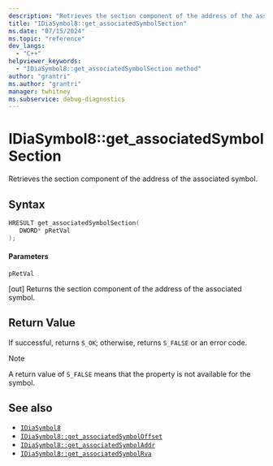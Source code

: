 ```yaml
---
description: "Retrieves the section component of the address of the associated symbol."
title: "IDiaSymbol8::get_associatedSymbolSection"
ms.date: "07/15/2024"
ms.topic: "reference"
dev_langs:
  - "C++"
helpviewer_keywords:
  - "IDiaSymbol8::get_associatedSymbolSection method"
author: "grantri"
ms.author: "grantri"
manager: twhitney
ms.subservice: debug-diagnostics
---
```

# IDiaSymbol8::get_associatedSymbolSection

Retrieves the section component of the address of the associated symbol.

## Syntax

```C++
HRESULT get_associatedSymbolSection(
   DWORD* pRetVal
);
```

#### Parameters

 `pRetVal`

[out] Returns the section component of the address of the associated symbol.

## Return Value

 If successful, returns `S_OK`; otherwise, returns `S_FALSE` or an error code.

> [!NOTE]
> A return value of `S_FALSE` means that the property is not available for the symbol.

## See also

- [`IDiaSymbol8`](../../debugger/debug-interface-access/idiasymbol8.md)
- [`IDiaSymbol8::get_associatedSymbolOffset`](../../debugger/debug-interface-access/idiasymbol8-get-associatedsymboloffset.md)
- [`IDiaSymbol8::get_associatedSymbolAddr`](../../debugger/debug-interface-access/idiasymbol8-get-associatedsymboladdr.md)
- [`IDiaSymbol8::get_associatedSymbolRva`](../../debugger/debug-interface-access/idiasymbol8-get-associatedsymbolrva.md)
